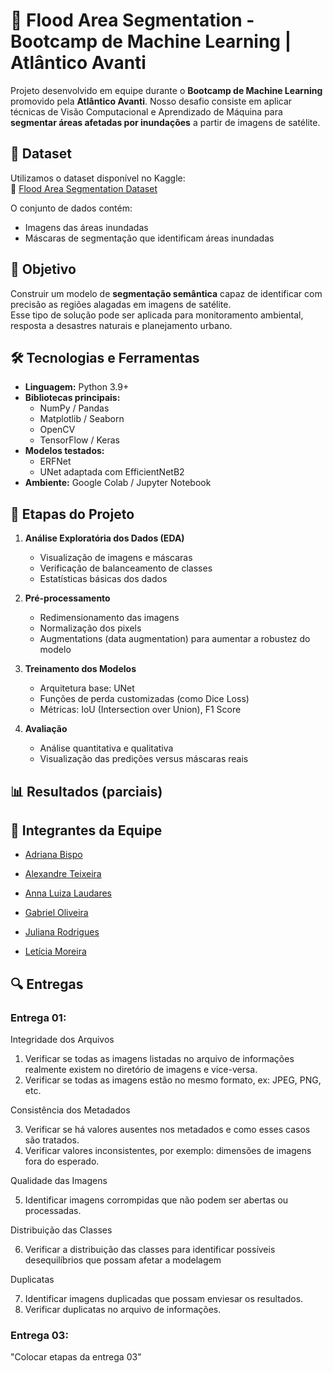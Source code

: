 # 🌊 Flood Area Segmentation - Bootcamp de Machine Learning | Atlântico Avanti

Projeto desenvolvido em equipe durante o **Bootcamp de Machine Learning** promovido pela **Atlântico Avanti**. Nosso desafio consiste em aplicar técnicas de Visão Computacional e Aprendizado de Máquina para **segmentar áreas afetadas por inundações** a partir de imagens de satélite.

## 📁 Dataset

Utilizamos o dataset disponível no Kaggle:  
🔗 [Flood Area Segmentation Dataset](https://www.kaggle.com/datasets/faizalkarim/flood-area-segmentation/data)

O conjunto de dados contém:
- Imagens das áreas inundadas
- Máscaras de segmentação que identificam áreas inundadas

## 🎯 Objetivo

Construir um modelo de **segmentação semântica** capaz de identificar com precisão as regiões alagadas em imagens de satélite.  
Esse tipo de solução pode ser aplicada para monitoramento ambiental, resposta a desastres naturais e planejamento urbano.

## 🛠️ Tecnologias e Ferramentas

- **Linguagem:** Python 3.9+
- **Bibliotecas principais:**  
  - NumPy / Pandas
  - Matplotlib / Seaborn
  - OpenCV
  - TensorFlow / Keras
- **Modelos testados:**
  - ERFNet
  - UNet adaptada com EfficientNetB2
- **Ambiente:** Google Colab / Jupyter Notebook

## 🧪 Etapas do Projeto

1. **Análise Exploratória dos Dados (EDA)**  
   - Visualização de imagens e máscaras  
   - Verificação de balanceamento de classes  
   - Estatísticas básicas dos dados  

2. **Pré-processamento**  
   - Redimensionamento das imagens  
   - Normalização dos pixels  
   - Augmentations (data augmentation) para aumentar a robustez do modelo  

3. **Treinamento dos Modelos**  
   - Arquitetura base: UNet  
   - Funções de perda customizadas (como Dice Loss)  
   - Métricas: IoU (Intersection over Union), F1 Score  

4. **Avaliação**  
   - Análise quantitativa e qualitativa  
   - Visualização das predições versus máscaras reais  

## 📊 Resultados (parciais)


## 🤝 Integrantes da Equipe

* [Adriana Bispo](https://www.linkedin.com/in/adrianabispo283/)

* [Alexandre Teixeira](https://www.linkedin.com/in/alexandre-teixeira-1544b8322/)

* [Anna Luiza Laudares](https://www.linkedin.com/in/anna-luiza-laudares-b0680b2b3/)

* [Gabriel Oliveira](linkedin.com/in/gabrieleight/)

* [Juliana Rodrigues](https://www.linkedin.com/in/julianarodriguess/)

* [Letícia Moreira](https://www.linkedin.com/in/let%C3%ADcia-moreira-pinto/)


## 🔍 Entregas
### Entrega 01:

Integridade dos Arquivos

1. Verificar se todas as imagens listadas no arquivo de informações realmente existem no diretório de imagens e vice-versa.
2. Verificar se todas as imagens estão no mesmo formato, ex: JPEG, PNG, etc.

Consistência dos Metadados

3. Verificar se há valores ausentes nos metadados e como esses casos são tratados.
4. Verificar valores inconsistentes, por exemplo: dimensões de imagens fora do esperado.

Qualidade das Imagens

5. Identificar imagens corrompidas que não podem ser abertas ou processadas.

Distribuição das Classes

6. Verificar a distribuição das classes para identificar possíveis desequilíbrios que possam afetar a modelagem

Duplicatas

7. Identificar imagens duplicadas que possam enviesar os resultados.
8. Verificar duplicatas no arquivo de informações.

### Entrega 03:
"Colocar etapas da entrega 03"
